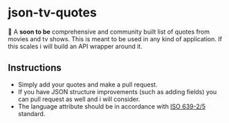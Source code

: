 # json-tv-quotes
:movie_camera: A **soon to be** comprehensive and community built list of quotes from movies and tv shows. This is meant to be used in any kind of application. If this scales i will build an API wrapper around it.

## Instructions
 - Simply add your quotes and make a pull request.
 - If you have JSON structure improvements (such as adding fields) you can pull request as well and i will consider.
 - The language attribute should be in accordance with [ISO 639-2/5](https://en.wikipedia.org/wiki/List_of_ISO_639-2_codes) standard. 
